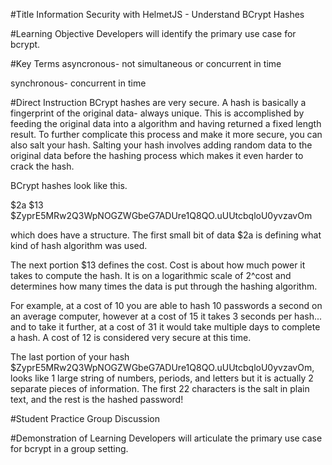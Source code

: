 #Title
Information Security with HelmetJS - Understand BCrypt Hashes

#Learning Objective
Developers will identify the primary use case for bcrypt.


#Key Terms
asyncronous- not simultaneous or concurrent in time

synchronous- concurrent in time

#Direct Instruction
BCrypt hashes are very secure. A hash is basically a fingerprint of the original data- always unique. This is accomplished by feeding the original data into a algorithm and having returned a fixed length result. To further complicate this process and make it more secure, you can also salt your hash. Salting your hash involves adding random data to the original data before the hashing process which makes it even harder to crack the hash.

BCrypt hashes look like this.

$2a $13 $ZyprE5MRw2Q3WpNOGZWGbeG7ADUre1Q8QO.uUUtcbqloU0yvzavOm 

which does have a structure. The first small bit of data $2a is defining what kind of hash algorithm was used. 

The next portion $13 defines the cost. Cost is about how much power it takes to compute the hash. It is on a logarithmic scale of 2^cost and determines how many times the data is put through the hashing algorithm. 

For example, at a cost of 10 you are able to hash 10 passwords a second on an average computer, however at a cost of 15 it takes 3 seconds per hash... and to take it further, at a cost of 31 it would take multiple days to complete a hash. A cost of 12 is considered very secure at this time.

 The last portion of your hash $ZyprE5MRw2Q3WpNOGZWGbeG7ADUre1Q8QO.uUUtcbqloU0yvzavOm, looks like 1 large string of numbers, periods, and letters but it is actually 2 separate pieces of information. The first 22 characters is the salt in plain text, and the rest is the hashed password!

#Student Practice
Group Discussion

#Demonstration of Learning
Developers will articulate the primary use case for bcrypt in a group setting.